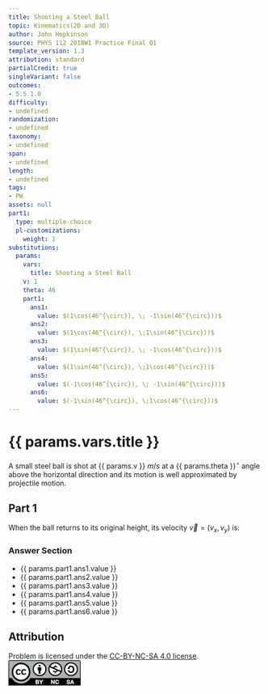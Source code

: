 ```yaml
---
title: Shooting a Steel Ball
topic: Kinematics(2D and 3D)
author: John Hopkinson
source: PHYS 112 2018W1 Practice Final Q1
template_version: 1.3
attribution: standard
partialCredit: true
singleVariant: false
outcomes:
- 5.5.1.0
difficulty:
- undefined
randomization:
- undefined
taxonomy:
- undefined
span:
- undefined
length:
- undefined
tags:
- PW
assets: null
part1:
  type: multiple-choice
  pl-customizations:
    weight: 1
substitutions:
  params:
    vars:
      title: Shooting a Steel Ball
    v: 1
    theta: 46
    part1:
      ans1:
        value: $(1\cos(46^{\circ}), \; -1\sin(46^{\circ}))$
      ans2:
        value: $(1\cos(46^{\circ}), \;1\sin(46^{\circ}))$
      ans3:
        value: $(1\sin(46^{\circ}), \; -1\cos(46^{\circ}))$
      ans4:
        value: $(1\sin(46^{\circ}), \;1\cos(46^{\circ}))$
      ans5:
        value: $(-1\cos(46^{\circ}), \; -1\sin(46^{\circ}))$
      ans6:
        value: $(-1\sin(46^{\circ}), \;1\cos(46^{\circ}))$
---
```

# {{ params.vars.title }}
A small steel ball is shot at {{ params.v }} $m/s$ at a {{ params.theta }}$^{\circ}$ angle above the horizontal direction and its motion is well approximated by projectile motion.

## Part 1

When the ball returns to its original height, its velocity $\overrightarrow{v} = (v_x, v_y)$ is:

### Answer Section

- {{ params.part1.ans1.value }}
- {{ params.part1.ans2.value }}
- {{ params.part1.ans3.value }}
- {{ params.part1.ans4.value }}
- {{ params.part1.ans5.value }}
- {{ params.part1.ans6.value }}

## Attribution

Problem is licensed under the [CC-BY-NC-SA 4.0 license](https://creativecommons.org/licenses/by-nc-sa/4.0/).<br> ![The Creative Commons 4.0 license requiring attribution-BY, non-commercial-NC, and share-alike-SA license.](https://raw.githubusercontent.com/firasm/bits/master/by-nc-sa.png)